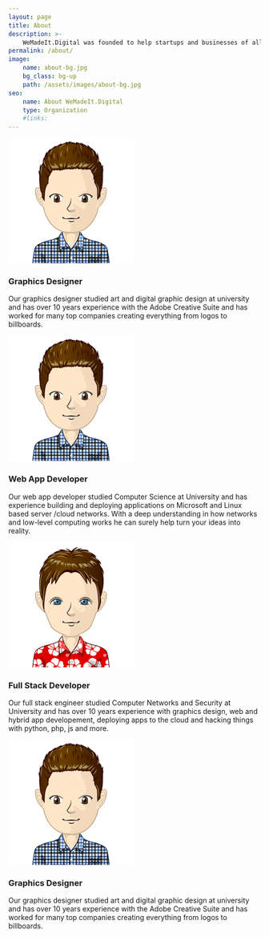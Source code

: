```yaml
---
layout: page
title: About
description: >-
    WeMadeIt.Digital was founded to help startups and businesses of all kinds. Find out about the team that makes things digital.
permalink: /about/
image:
    name: about-bg.jpg
    bg_class: bg-up
    path: /assets/images/about-bg.jpg
seo:
    name: About WeMadeIt.Digital
    type: Organization
    #links: 
---
```

<div class="row">
<div class="col-sm-4 text-center">
    <img class="img-fluid lazyload team" src="/assets/images/avatar1.png" 
    data-src="" alt="Team member 1"/>
    <h3>Graphics Designer</h3>
    <p>
        Our graphics designer studied art and digital graphic design at university and has over 10 years experience with the Adobe Creative Suite
        and has worked for many top companies creating everything from logos to billboards.
    </p>
</div>
<div class="col-sm-4 text-center">
    <img class="img-fluid lazyload team" src="/assets/images/avatar1.png" 
    data-src="" alt="Team member 1"/>
    <h3>Web App Developer</h3>
    <p>
        Our web app developer studied Computer Science at University and has experience building and deploying applications on Microsoft and Linux based server /cloud networks. With a deep understanding in how networks and low-level computing works he can surely help turn your ideas into reality.
    </p>
</div>
<div class="col-sm-4 text-center">
    <img class="img-fluid lazyload team" src="/assets/images/avatar2.png" 
    data-src="" alt="Team member 1"/>
    <h3>Full Stack Developer</h3>
    <p>
        Our full stack engineer studied Computer Networks and Security at University and has over 10 years experience with graphics design, web and hybrid app developement, deploying apps to the cloud and hacking things with python, php, js and more.
    </p>
</div>

<div class="col-sm-4 text-center">
    <img class="img-fluid lazyload team" src="/assets/images/avatar1.png" 
    data-src="" alt="Team member 1"/>
    <h3>Graphics Designer</h3>
    <p>
        Our graphics designer studied art and digital graphic design at university and has over 10 years experience with the Adobe Creative Suite
        and has worked for many top companies creating everything from logos to billboards.
    </p>
</div>
</div>
